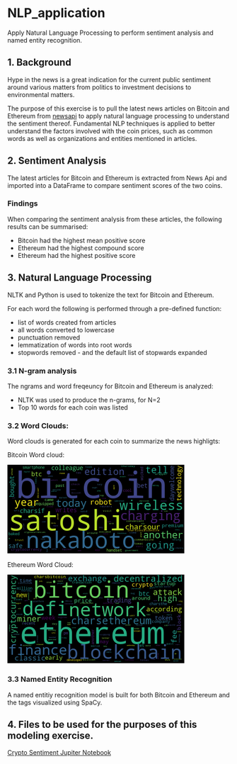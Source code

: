 # NLP_application
Apply Natural Language Processing to perform sentiment analysis and named entity recognition.

## 1. Background 

Hype in the news is a great indication for the current public sentiment around various matters from politics to investment decisions to environmental matters.

The purpose of this exercise is to pull the latest news articles on Bitcoin and Ethereum from [newsapi](https://newsapi.org/) to apply natural language processing to understand the sentiment thereof. Fundamental NLP techniques is applied to better understand the factors involved with the coin prices, such as common words as well as organizations and entities mentioned in articles.



## 2. Sentiment Analysis
The latest articles for Bitcoin and Ethereum is extracted from News Api and imported into a DataFrame to compare sentiment scores of the two coins.

### Findings
When comparing the sentiment analysis from these articles, the following results can be summarised:
* Bitcoin had the highest mean positive score
* Ethereum had the highest compound score
* Ethereum had the highest positive score

## 3. Natural Language Processing
NLTK and Python is used to tokenize the text for Bitcoin and Ethereum. 

For each word the following is performed through a pre-defined function:
* list of words created from articles
* all words converted to lowercase
* punctuation removed
* lemmatization of words into root words
* stopwords removed - and the default list of stopwards expanded

### 3.1 N-gram analysis
The ngrams and word freqeuncy for Bitcoin and Ethereum is analyzed:
* NLTK was used to produce the n-grams, for N=2
* Top 10 words for each coin was listed

### 3.2 Word Clouds:
Word clouds is generated for each coin to summarize the news highligts:

Bitcoin Word cloud:

![bitcoin_wordcloud.png](Images/bitcoin_wordcloud.png)

Ethereum Word Cloud:

![ethereum_wordcloud.png](Images/ethereum_wordcloud.png)

### 3.3 Named Entity Recognition
A named entitiy recognition model is built for both Bitcoin and Ethereum and the tags visualized using SpaCy.


## 4. Files to be used for the purposes of this modeling exercise.

[Crypto Sentiment Jupiter Notebook](crypto_sentiment.ipynb)





